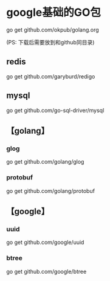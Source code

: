 # google基础的GO包
go get github.com/okpub/golang.org

(PS: 下载后需要放到和github同目录)

## redis
go get github.com/garyburd/redigo
 
## mysql 
go get github.com/go-sql-driver/mysql

## 【golang】
### glog
go get github.com/golang/glog

### protobuf
go get github.com/golang/protobuf

## 【google】
### uuid
go get github.com/google/uuid

### btree
go get github.com/google/btree
